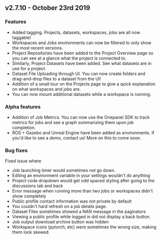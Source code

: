 ## v2.7.10 - October 23rd 2019

### Features

* Added tagging. Projects, datasets, workspaces, jobs are all now taggable!
* Workspaces and Jobs environments can now be filtered to only show the most recent versions.
* Project Repositories have been added to the Project Overview page so you can see at a glance what the project is connected to.
* Similarly, Project Datasets have been added. See what datasets are in use for a project.
* Dataset File Uploading through UI. You can now create folders and drag-and-drop files to a dataset from the UI! 
* Addition of a small tour on the Projects page to give a quick explanation on what workspaces and jobs are.
* You can now mount additional datasets while a workspace is running.

### Alpha features

* Addition of Job Metrics. You can now use the Onepanel SDK to track metrics for jobs and see a graph summarizing them upon job completion.
* ROS + Gazebo and Unreal Engine have been added as environments. If you'd like to see a demo, contact us! More on this to come soon.

### Bug fixes

Fixed issue where

* Job launching timer would sometimes not go down.
* Editing an environment variable in your settings wouldn't do anything
* Project code dropdown would get odd spaced styling after going to the discussions tab and back
* Error message when running more than two jobs or workspaces didn't show completely
* Public profile contact information was not private by default
* You couldn't hard refresh on a job details page.
* Dataset Files sometimes showed a NAN message in the paginators
* Viewing a public profile while logged in did not display a back button.
* Job output download archive button was hidden
* Workspace icons (pytorch, etc) were sometimes the wrong size, making them look skewed.